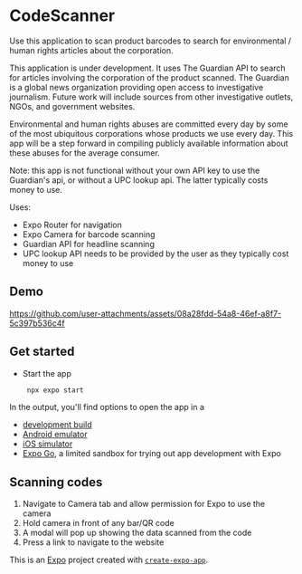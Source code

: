 # CodeScanner

Use this application to scan product barcodes to search for environmental / human rights articles about the corporation.

This application is under development. It uses The Guardian API to search for articles involving the corporation of the product scanned. The Guardian is a global news organization providing open access to investigative journalism. Future work will include sources from other investigative outlets, NGOs, and government websites.

Environmental and human rights abuses are committed every day by some of the most ubiquitous corporations whose products we use every day. This app will be a step forward in compiling publicly available information about these abuses for the average consumer.

Note: this app is not functional without your own API key to use the Guardian's api, or without a UPC lookup api. The latter typically costs money to use.

Uses:
- Expo Router for navigation
- Expo Camera for barcode scanning
- Guardian API for headline scanning
- UPC lookup API needs to be provided by the user as they typically cost money to use

## Demo

https://github.com/user-attachments/assets/08a28fdd-54a8-46ef-a8f7-5c397b536c4f

## Get started

* Start the app

   ```bash
    npx expo start
   ```

In the output, you'll find options to open the app in a

- [development build](https://docs.expo.dev/develop/development-builds/introduction/)
- [Android emulator](https://docs.expo.dev/workflow/android-studio-emulator/)
- [iOS simulator](https://docs.expo.dev/workflow/ios-simulator/)
- [Expo Go](https://expo.dev/go), a limited sandbox for trying out app development with Expo

## Scanning codes

1. Navigate to Camera tab and allow permission for Expo to use the camera
2. Hold camera in front of any bar/QR code
3. A modal will pop up showing the data scanned from the code
4. Press a link to navigate to the website

This is an [Expo](https://expo.dev) project created with [`create-expo-app`](https://www.npmjs.com/package/create-expo-app).
